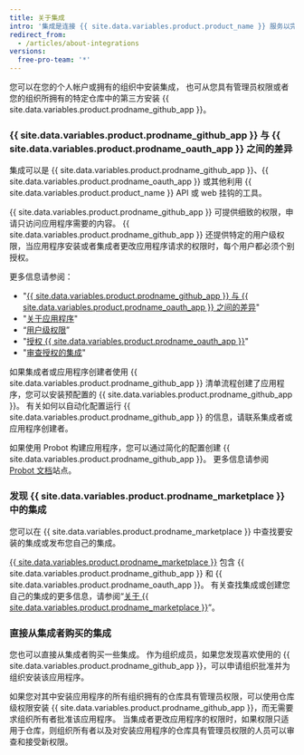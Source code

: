 ```yaml
---
title: 关于集成
intro: '集成是连接 {{ site.data.variables.product.product_name }} 服务以完善和扩展工作流程的工具与服务。'
redirect_from:
  - /articles/about-integrations
versions:
  free-pro-team: '*'
---
```


您可以在您的个人帐户或拥有的组织中安装集成， 也可从您具有管理员权限或者您的组织所拥有的特定仓库中的第三方安装 {{ site.data.variables.product.prodname_github_app }}。

### {{ site.data.variables.product.prodname_github_app }} 与 {{ site.data.variables.product.prodname_oauth_app }} 之间的差异

集成可以是 {{ site.data.variables.product.prodname_github_app }}、{{ site.data.variables.product.prodname_oauth_app }} 或其他利用 {{ site.data.variables.product.product_name }} API 或 web 挂钩的工具。

{{ site.data.variables.product.prodname_github_app }} 可提供细致的权限，申请只访问应用程序需要的内容。 {{ site.data.variables.product.prodname_github_app }} 还提供特定的用户级权限，当应用程序安装或者集成者更改应用程序请求的权限时，每个用户都必须个别授权。

更多信息请参阅：
- "[{{ site.data.variables.product.prodname_github_app }} 与 {{ site.data.variables.product.prodname_oauth_app }} 之间的差异](/apps/differences-between-apps/)"
- "[关于应用程序](/apps/about-apps/)"
- “[用户级权限](/apps/building-github-apps/identifying-and-authorizing-users-for-github-apps/#user-level-permissions)”
- "[授权 {{ site.data.variables.product.prodname_oauth_app }}](/articles/authorizing-oauth-apps/)"
- "[审查授权的集成](/articles/reviewing-your-authorized-integrations/)"

如果集成者或应用程序创建者使用 {{ site.data.variables.product.prodname_github_app }} 清单流程创建了应用程序，您可以安装预配置的 {{ site.data.variables.product.prodname_github_app }}。 有关如何以自动化配置运行 {{ site.data.variables.product.prodname_github_app }} 的信息，请联系集成者或应用程序创建者。

如果使用 Probot 构建应用程序，您可以通过简化的配置创建 {{ site.data.variables.product.prodname_github_app }}。 更多信息请参阅 [Probot 文档](https://probot.github.io/docs/)站点。

### 发现 {{ site.data.variables.product.prodname_marketplace }} 中的集成

您可以在 {{ site.data.variables.product.prodname_marketplace }} 中查找要安装的集成或发布您自己的集成。

[{{ site.data.variables.product.prodname_marketplace }}](https://github.com/marketplace) 包含 {{ site.data.variables.product.prodname_github_app }} 和 {{ site.data.variables.product.prodname_oauth_app }}。 有关查找集成或创建您自己的集成的更多信息，请参阅“[关于 {{ site.data.variables.product.prodname_marketplace }}](/articles/about-github-marketplace)”。

### 直接从集成者购买的集成

您也可以直接从集成者购买一些集成。 作为组织成员，如果您发现喜欢使用的 {{ site.data.variables.product.prodname_github_app }}，可以申请组织批准并为组织安装该应用程序。

如果您对其中安装应用程序的所有组织拥有的仓库具有管理员权限，可以使用仓库级权限安装 {{ site.data.variables.product.prodname_github_app }}，而无需要求组织所有者批准该应用程序。 当集成者更改应用程序的权限时，如果权限只适用于仓库，则组织所有者以及对安装应用程序的仓库具有管理员权限的人员可以审查和接受新权限。

